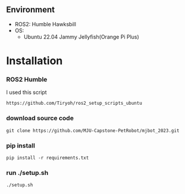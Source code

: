 

  
## Environment

- ROS2: Humble Hawksbill
- OS:
    - Ubuntu 22.04 Jammy Jellyfish(Orange Pi Plus)

# Installation
### ROS2 Humble

I used this script

```shell
https://github.com/Tiryoh/ros2_setup_scripts_ubuntu
```

### download source code
```shell
git clone https://github.com/MJU-Capstone-PetRobot/mjbot_2023.git
```

### pip install
```shell
pip install -r requirements.txt
```

### run ./setup.sh

```shell
./setup.sh
```


